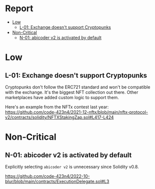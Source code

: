 # Report

- [Low](#low)
  - [L-01: Exchange doesn't support Cryptopunks](#l-01-exchange-doesnt-support-cryptopunks)
- [Non-Critical](#non-critical)
  - [N-01: abicoder v2 is activated by default](#n-01-abicoder-v2-is-activated-by-default)

# Low

## L-01: Exchange doesn't support Cryptopunks

Cryptopunks don't follow the ERC721 standard and won't be compatible with the exchange. It's the biggest NFT collection out there. Other marketplaces have added custom logic to support them.

Here's an example from the NFTx contest last year: https://github.com/code-423n4/2021-12-nftx/blob/main/nftx-protocol-v2/contracts/solidity/NFTXStakingZap.sol#L417-L424

# Non-Critical

## N-01: abicoder v2 is activated by default

Explicitly selecting `abicoder v2` is unnecessary since Solidity v0.8.

https://github.com/code-423n4/2022-10-blur/blob/main/contracts/ExecutionDelegate.sol#L3
